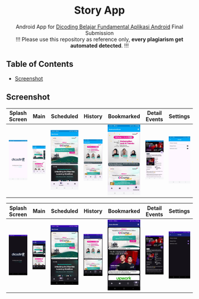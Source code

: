<h1 align="center">
  Story App
</h1>
<p align="center">
  Android App for <a href="https://www.dicoding.com/academies/14" target="_blank">Dicoding Belajar Fundamental Aplikasi Android</a> Final Submission <br>
  !!! Please use this repository as reference only, <strong>every plagiarism get automated detected</strong>. !!!
</p>

## Table of Contents
- [Screenshot](#screenshot)

## Screenshot
|Splash Screen|Main|Scheduled|History|Bookmarked|Detail Events|Settings|
|--|--|--|--|--|--|--|
|![](assets/light/splashscreen.png?raw=true)|![](assets/light/main.png?raw=true)|![](assets/light/scheduled.png?raw=true)|![](assets/light/history.png?raw=true)|![](assets/light/bookmarked.png?raw=true)|![](assets/light/detail_events.png?raw=true)|![](assets/light/settings.png?raw=true)|

|Splash Screen|Main|Scheduled|History|Bookmarked|Detail Events|Settings|
|--|--|--|--|--|--|--|
|![](assets/dark/splashscreen.png?raw=true)|![](assets/dark/main.png?raw=true)|![](assets/dark/scheduled.png?raw=true)|![](assets/dark/history.png?raw=true)|![](assets/dark/bookmarked.png?raw=true)|![](assets/dark/detail_events.png?raw=true)|![](assets/dark/settings.png?raw=true)|


